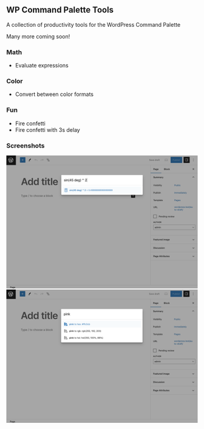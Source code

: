 ## WP Command Palette Tools

A collection of productivity tools for the WordPress Command Palette

Many more coming soon!

### Math
- Evaluate expressions

### Color
- Convert between color formats

### Fun
- Fire confetti
- Fire confetti with 3s delay

### Screenshots

![alt text](.wordpress-org/screenshot-1.png 'Math')
![alt text](.wordpress-org/screenshot-2.png 'Color')
